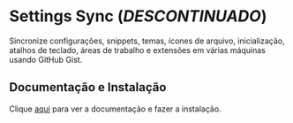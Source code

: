 # Settings Sync (_DESCONTINUADO_)

Sincronize configurações, snippets, temas, ícones de arquivo, inicialização, atalhos de teclado, áreas de trabalho e extensões em várias máquinas usando GitHub Gist.

## Documentação e Instalação

Clique [aqui](https://marketplace.visualstudio.com/items?itemName=Shan.code-settings-sync) para ver a documentação e fazer a instalação.
